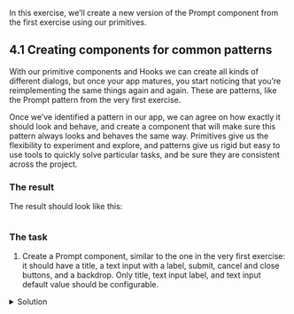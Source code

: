 In this exercise, we’ll create a new version of the Prompt component from the first exercise using our primitives.

## 4.1 Creating components for common patterns

With our primitive components and Hooks we can create all kinds of different dialogs, but once your app matures, you start noticing that you’re reimplementing the same things again and again. These are patterns, like the Prompt pattern from the very first exercise.

Once we’ve identified a pattern in our app, we can agree on how exactly it should look and behave, and create a component that will make sure this pattern always looks and behaves the same way. Primitives give us the flexibility to experiment and explore, and patterns give us rigid but easy to use tools to quickly solve particular tasks, and be sure they are consistent across the project.

### The result

The result should look like this:

```jsx {"file": "final/Prompt.md", "noeditor": true}
```

### The task

1. Create a Prompt component, similar to the one in the very first exercise: it should have a title, a text input with a label, submit, cancel and close buttons, and a backdrop. Only title, text input label, and text input default value should be configurable.

<details>
 <summary>Solution</summary>

The `Prompt` component (`src/exercises/2-4-Patterns/Prompt.js`):

```jsx {"file": "final/Prompt.js", "static": true}
```

The usage (`src/exercises/2-4-Patterns/Prompt.md`):

```md {"file": "final/Prompt.md", "static": true}
```

</details>
